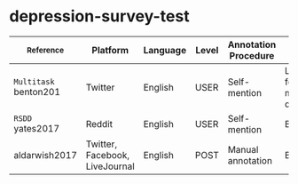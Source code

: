 # depression-survey-test



|<sub>Reference</sup>| Platform                       | Language | Level | Annotation Procedure | Label                         | Dataset Size | Availability |
|----------------------------------------------------------------------------------------------------------------------------------------------------------------------------|--------------------------------|----------|-------|----------------------|-------------------------------|--------------|--------------|
| `Multitask` benton201                                                                                                                                      | Twitter                        | English  | USER  | Self-mention         | Labels for multiple disorders | 9.5K users   | UNK          |
| `RSDD` yates2017                                                                                                                                          | Reddit                         | English  | USER  | Self-mention         | BIN                           | 116K users   | DUA          |
| aldarwish2017                                                                                                                                          | Twitter, Facebook, LiveJournal | English  | POST  | Manual annotation    | BIN| DSM-IV symptoms          | 6.7K posts   | API          |
